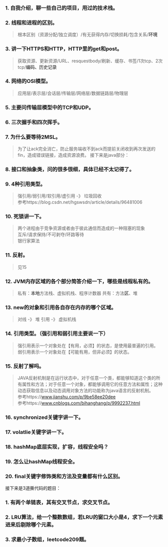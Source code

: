 ### 1. 自我介绍，聊一些自己的项目，用过的技术栈。
### 2. 线程和进程的区别。
> 根本区别（资源分配/独立调度）/有无获得内存/切换损耗/包含关系/**环境**
### 3. 讲一下HTTPS和HTTP，HTTP里的get和post。
> 获取资源、更新资源/URL、resquestbody/刷新、缓存、书签/1次tcp、2次tcp/**编码、历史记录**
### 4. 网络的OSI模型。
> 应用层/表示层/会话层/传输层/网络层/数据链路层/物理层
### 5. 主要问传输层模型中的TCP和UDP。
### 6. 三次握手和四次挥手。
### 7. 为什么要等待2MSL。
> 为了让ack完全消亡，防止服务端收不到ack而提前关闭收到再次发送的fin，造成错误链接，造成资源浪费。
接下来是java部分：
### 8. 接口和抽象类，问的很多很细，具体已经不太记得了。
### 9. 4种引用类型。

> 强引用/弱引用/软引用/虚引用  -》 垃圾回收  
参考https://blog.csdn.net/hgswsdn/article/details/96481006
### 10. 死锁讲一下。
> 两个进程由于竞争资源或者由于彼此通信而造成的一种阻塞的现象  
> 互斥/请求保持/不可剥夺/环路等待  
> 银行家算法
### 11. 反射。
> 见15
### 12. JVM内存区域的各个部分简答介绍一下，哪些是线程私有的。

> 私有：**本地**方法栈、虚拟机栈、程序计数器
共有：方法**区**、堆
### 13. new的对象和引用各自存在内存的哪个区域。
> 对线 -》 堆
> 引用 -》 虚拟机栈

### 14. 引用类型。（强引用和弱引用主要说一下）

> 强引用表示一个对象处在【有用，必须】的状态，是使用最普遍的引用。  
弱引用表示一个对象处在【可能有用，但非必须】的状态。
### 15. 反射了解吗。
> JAVA反射机制是在运行状态中，对于任意一个类，都能够知道这个类的所有属性和方法；对于任意一个对象，都能够调用它的任意方法和属性；这种动态获取信息以及动态调用对象方法的功能称为java语言的反射机制。  
> 参考https://www.jianshu.com/p/9be58ee20dee  
> 参考https://www.cnblogs.com/bihanghang/p/9992237.html
### 16. synchronized关键字讲一下。
### 17. volatlie关键字讲一下。
### 18. hashMap底层实现，扩容，线程安全吗？
### 19. 怎么让hashMap线程安全。
### 20. final关键字修饰类和方法及变量都有什么区别。
接下来是3道撕代码的题目：
### 1. 有两个单链表，其有交叉节点，求交叉节点。
### 2. LRU算法，给一个整数数组，若LRU的窗口大小是4，求下一个元素进来后剔除哪个元素。
### 3. 求最小子数组，leetcode209题。
